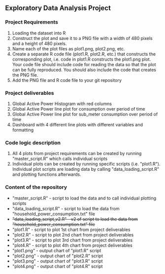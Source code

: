## Exploratory Data Analysis Project

### Project Requirements
1. Loading the dataset into R
2. Construct the plot and save it to a PNG file with a width of 480 pixels and a height of 480 pixels.
3. Name each of the plot files as plot1.png, plot2.png, etc.
4. Create a separate R code file (plot1.R, plot2.R, etc.) that constructs the corresponding plot, i.e. code in plot1.R constructs the plot1.png plot. Your code file should include code for reading the data so that the plot can be fully reproduced. You should also include the code that creates the PNG file.
5. Add the PNG file and R code file to your git repository

### Project deliverables
1. Global Active Power Histogram with red columns
2. Global Active Power line plot for consumption over period of time
3. Global Active Power line plot for sub_meter consumption over period of time
4. Dashboard with 4 different line plots with different variables and formatting

### Code logic description
1. All 4 plots from project requirements can be created by running "master_script.R" which calls individual scripts
2. Individual plots can be created by running specific scripts (i.e. "plot1.R"). Individual plot scripts are loading data by calling "data_loading_script.R" and plotting functions afterwards.


### Content of the repository
- "master_script.R" - script to load the data and to call individual plotting scripts
- "data_loading_script.R" - script to load the data from "household_power_consumption.txt" file
- ~~"data_loading_script_v2.R" - v2 of script to load the data from "household_power_consumption.txt" file~~
- "plot1.R" - script to plot 1st chart from project deliverables
- "plot2.R" - script to plot 2nd chart from project deliverables
- "plot3.R" - script to plot 3rd chart from project deliverables
- "plot4.R" - script to plot 4th chart from project deliverables
- "plot1.png" - output chart of "plot1.R" script
- "plot2.png" - output chart of "plot2.R" script
- "plot3.png" - output chart of "plot3.R" script
- "plot4.png" - output chart of "plot4.R" script